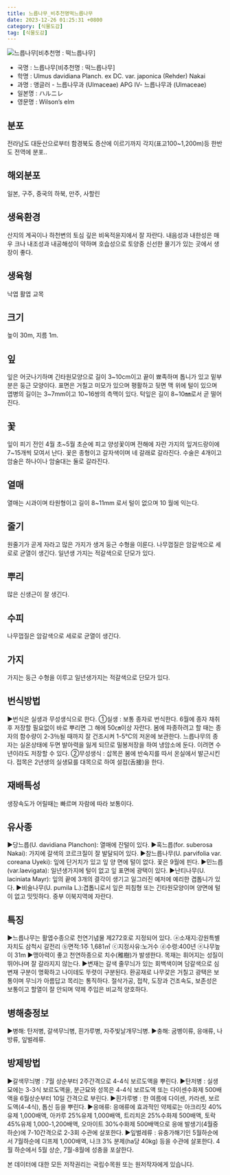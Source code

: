 ```yaml
---
title: 느릅나무_비추천명떡느릅나무
date: 2023-12-26 01:25:31 +0800
category: [식물도감]
tag: [식물도감]
---
```




![느릅나무[비추천명 : 떡느릅나무]](/fileUpload/plants/basic/Ulmaceae/Ulmus/1022/1_th2.JPG)
- 국명 : 느릅나무[비추천명 : 떡느릅나무]
- 학명 : Ulmus davidiana Planch. ex DC. var. japonica (Rehder) Nakai
- 과명 : 앵글러 - 느릅나무과 (Ulmaceae) APG Ⅳ- 느릅나무과 (Ulmaceae)
- 일본명 : ハルニレ
- 영문명 : Wilson’s elm


## 분포
전라남도 대둔산으로부터 함경북도 증산에 이르기까지 각지(표고100~1,200m)등 한반도 전역에 분포..
## 해외분포
일본, 구주, 중국의 하북, 만주, 사할린
## 생육환경
산지의 계곡이나 하천변의 토심 깊은 비옥적윤지에서 잘 자란다. 내음성과 내한성은 매우 크나 내조성과 내공해성이 약하며 호습성으로 토양중 신선한 물기가 있는 곳에서 생장이 좋다.
## 생육형
낙엽 활엽 교목
## 크기
높이 30m, 지름 1m.
## 잎
잎은 어긋나기하며 긴타원모양으로 길이 3~10cm이고 끝이 뾰족하며 톱니가 있고 밑부분은 둥근 모양이다. 표면은 거칠고 미모가 있으며 평활하고 뒷면 맥 위에 털이 있으며 엽병의 길이는 3~7mm이고 10~16쌍의 측맥이 있다. 턱잎은 길이 8~10㎜로서 곧 떨어진다.
## 꽃
잎이 피기 전인 4월 초~5월 초순에 피고 양성꽃이며 전해에 자란 가지의 잎겨드랑이에 7~15개씩 모여서 난다. 꽃은 종형이고 갈자색이며 네 갈래로 갈라진다. 수술은 4개이고 암술은 하나이나 암술대는 둘로 갈라진다.
## 열매
열매는 시과이며 타원형이고 길이 8~11mm 로서 털이 없으며 10 월에 익는다.
## 줄기
원줄기가 곧게 자라고 많은 가지가 생겨 둥근 수형을 이룬다. 나무껍질은 암갈색으로 세로로 균열이 생긴다. 일년생 가지는 적갈색으로 단모가 있다.
## 뿌리
많은 신생근이 잘 생긴다.
## 수피
나무껍질은 암갈색으로 세로로 균열이 생긴다.
## 가지
가지는 둥근 수형을 이루고 일년생가지는 적갈색으로 단모가 있다.
## 번식방법
▶번식은 실생과 무성생식으로 한다. ①실생 : 보통 종자로 번식한다. 6월에 종자 채취 후 저장할 필요없이 바로 뿌리면 그 해에 50㎝이상 자란다. 봄에 파종하려고 할 때는 종자의 함수량이 2-3％될 때까지 잘 건조시켜 1-5℃의 저온에 보관한다. 느릅나무의 종자는 실온상태에 두면 발아력을 잃게 되므로 밀봉저장을 하여 냉암소에 둔다. 이려면 수년이라도 저장할 수 있다. ②무성생식 : 삽목은 봄에 반숙지를 따서 온실에서 발근시킨다. 접목은 2년생의 실생묘를 대목으로 하여 설접(舌接)을 한다.
## 재배특성
생장속도가 어릴때는 빠르며 자람에 따라 보통이다.
## 유사종
▶당느릅(U. davidiana Planchon): 열매에 잔털이 있다. ▶혹느릅(for. suberosa Nakai): 가지에 갈색의 코르크질이 잘 발달되어 있다. ▶참느릅나무(U. parvifolia var. coreana Uyeki): 잎에 단거치가 있고 잎 양 면에 털이 없다. 꽃은 9월에 핀다.▶민느릅(var.laevigata): 일년생가지에 털이 없고 잎 표면에 광택이 있다.▶난티나무(U. laciniata Mayr): 잎의 끝에 3개의 결각이 생기고 일그러진 예저에 예리한 겹톱니가 있다.▶비술나무(U. pumila L.):겹톱니로서  잎은 피침형 또는 긴타원모양이며 양면에 털이 없고 밋밋하다. 중부 이북지역에 자란다.
## 특징
▶느릅나무는 활엽수종으로 천연기념물 제272호로 지정되어 있다. ⓐ소재지:강원특별자치도 삼척시 갈전리  ⓑ면적:1주 1,681㎡ ⓒ지정사유:노거수 ⓓ수령:400년 ⓔ나무높이 31m▶맹아력이 좋고 천연하종으로 치수(稚樹)가 발생한다. 목재는 휘어지는 성질이 뛰어나며 잘 갈라지지 않는다.▶변재는 갈색 줄무늬가 있는 회백색이며 담갈색으로 심변재 구분이 명확하고 나이테도 뚜렷이 구분된다. 환공재로 나무갗은 거칠고 광택은 보통이며 무늬가 아름답고 목리는 통직하다. 절삭가공, 접착, 도장과 건조속도, 보존성은 보통이고 할열이 잘 안되며 약제 주입은 비교적 양호하다.
## 병해충정보
▶병해: 탄저병, 갈색무늬병, 흰가루병, 자주빛날개무늬병.▶충해: 굼벵이류, 응애류, 나방류, 잎벌레류.
## 방제방법
▶갈색무늬병 : 7월 상순부터 2주간격으로 4-4식 보르도액을 뿌린다.▶탄저병 : 실생묘에는 3-3식 보르도액을, 분근묘와 성목은 4-4식 보르도액 또는 다이센수화제 500배액을 6월상순부터 10일 간격으로 부린다.▶흰가루병 : 한 여름에 다이센, 카라센, 보르도액(4-4식), 톱신 등을 뿌린다.▶응애류: 응애류에 효과적인 약제로는 아크리짓 40%유제 1,000배액, 아카루 25%유제 1,000배액, 트리치온 25%수화제 500배액, 토락 45%유제 1,000-1,200배액, 오마이트 30%수화제 500배액으로 응애 발생기(4월중하순)에 7-10간격으로 2-3회 수관에 살포한다.▶잎벌레류 : 유충가해기인 5월하순에서 7월하순에 디프제 1,000배액, 나크 3% 분제(ha당 40kg) 등을 수관에 살포한다. 4월 하순에서 5월 상순, 7월-8월에 성충을 포살한다.






본 데이터에 대한 모든 저작권리는 국립수목원 또는 원저작자에게 있습니다.
